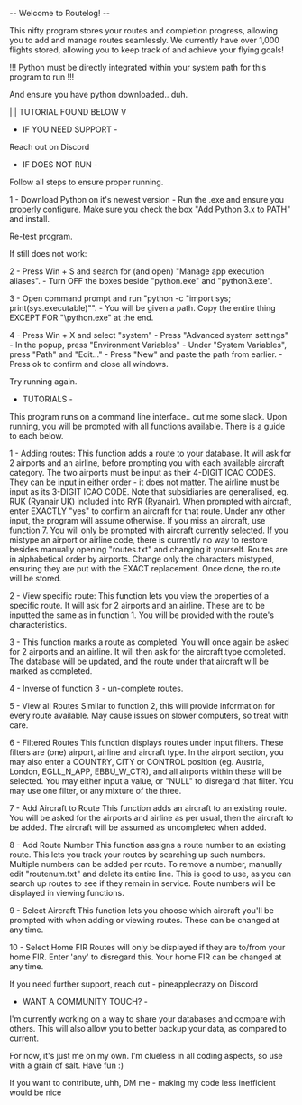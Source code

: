  -- Welcome to Routelog! -- 

This nifty program stores your routes and completion progress, allowing you to add and manage routes seamlessly.
We currently have over 1,000 flights stored, allowing you to keep track of and achieve your flying goals!

!!! Python must be directly integrated within your system path for this program to run !!!

And ensure you have python downloaded.. duh.





 | 
 |   TUTORIAL FOUND BELOW 
 V





- IF YOU NEED SUPPORT -

Reach out on Discord






- IF DOES NOT RUN -

Follow all steps to ensure proper running.

1 - Download Python on it's newest version
    - Run the .exe and ensure you properly configure. Make sure you check the box "Add Python 3.x to PATH" and install.

Re-test program.

If still does not work:

2 - Press Win + S and search for (and open) "Manage app execution aliases".
    - Turn OFF the boxes beside "python.exe" and "python3.exe".

3 - Open command prompt and run "python -c "import sys; print(sys.executable)"".
    - You will be given a path. Copy the entire thing EXCEPT FOR "\python.exe" at the end.

4 - Press Win + X and select "system"
    - Press "Advanced system settings"
    - In the popup, press "Environment Variables"
    - Under "System Variables", press "Path" and "Edit..."
    - Press "New" and paste the path from earlier.
    - Press ok to confirm and close all windows.

Try running again.






- TUTORIALS -

This program runs on a command line interface.. cut me some slack.
Upon running, you will be prompted with all functions available. There is a guide to each below.

1 - Adding routes:
    This function adds a route to your database. It will ask for 2 airports and an airline, before prompting you with each available aircraft category.
    The two airports must be input as their 4-DIGIT ICAO CODES. They can be input in either order - it does not matter.
    The airline must be input as its 3-DIGIT ICAO CODE. Note that subsidiaries are generalised, eg. RUK (Ryanair UK) included into RYR (Ryanair).
    When prompted with aircraft, enter EXACTLY "yes" to confirm an aircraft for that route. Under any other input, the program will assume otherwise. If you miss an aircraft, use function 7.
      You will only be prompted with aircraft currently selected.
    If you mistype an airport or airline code, there is currently no way to restore besides manually opening "routes.txt" and changing it yourself. Routes are in alphabetical order by airports. 
    Change only the characters mistyped, ensuring they are put with the EXACT replacement.
    Once done, the route will be stored.

2 - View specific route:
    This function lets you view the properties of a specific route. It will ask for 2 airports and an airline. These are to be inputted the same as in function 1.
    You will be provided with the route's characteristics.

3 - This function marks a route as completed. You will once again be asked for 2 airports and an airline. It will then ask for the aircraft type completed.
    The database will be updated, and the route under that aircraft will be marked as completed.

4 - Inverse of function 3 - un-complete routes.

5 - View all Routes
    Similar to function 2, this will provide information for every route available. May cause issues on slower computers, so treat with care.

6 - Filtered Routes
    This function displays routes under input filters. These filters are (one) airport, airline and aircraft type.
    In the airport section, you may also enter a COUNTRY, CITY or CONTROL position (eg. Austria, London, EGLL_N_APP, EBBU_W_CTR), and all airports within these will be selected.
    You may either input a value, or "NULL" to disregard that filter. You may use one filter, or any mixture of the three.
    
7 - Add Aircraft to Route
    This function adds an aircraft to an existing route.
    You will be asked for the airports and airline as per usual, then the aircraft to be added. The aircraft will be assumed as uncompleted when added.

8 - Add Route Number
    This function assigns a route number to an existing route. This lets you track your routes by searching up such numbers.
    Multiple numbers can be added per route. To remove a number, manually edit "routenum.txt" and delete its entire line.
    This is good to use, as you can search up routes to see if they remain in service. Route numbers will be displayed in viewing functions.

9 - Select Aircraft
    This function lets you choose which aircraft you'll be prompted with when adding or viewing routes. These can be changed at any time.

10 - Select Home FIR
    Routes will only be displayed if they are to/from your home FIR. Enter 'any' to disregard this. Your home FIR can be changed at any time.


If you need further support, reach out - pineapplecrazy on Discord






- WANT A COMMUNITY TOUCH? - 

I'm currently working on a way to share your databases and compare with others. This will also allow you to better backup your data, as compared to current.





For now, it's just me on my own. I'm clueless in all coding aspects, so use with a grain of salt. Have fun :)

If you want to contribute, uhh, DM me - making my code less inefficient would be nice